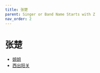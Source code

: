 ```yaml
---
title: 张楚
parent: Singer or Band Name Starts with Z
nav_order: 2
---
```


# 张楚

- [姐姐](/lyrics/Zhang_Chu/jiejie)
- [西出阳关](/lyrics/Zhang_Chu/xichuyangguan)